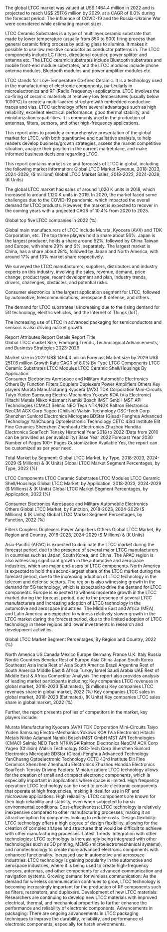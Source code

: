 The global LTCC market was valued at US$ 1464.4 million in 2022 and is projected to reach US$ 2517.6 million by 2029, at a CAGR of 8.0% during the forecast period. The influence of COVID-19 and the Russia-Ukraine War were considered while estimating market sizes.

LTCC Ceramic Substrates is a type of multilayer ceramic substrate that made by lower temperature (usually from 850 to 900) firing process than general ceramic firing process by adding glass to alumina. It makes it possible to use low resistive conductor as conductor patterns in. The LTCC components include LC filters, directional coupler, power splitter and antenna etc. The LTCC ceramic substrates include Bluetooth substrates and mobile front-end module substrates, and the LTCC modules include phone antenna modules, Bluetooth modules and power amplifier modules etc.

LTCC stands for Low-Temperature Co-fired Ceramic. It is a technology used in the manufacturing of electronic components, particularly in microelectronics and RF (Radio Frequency) applications. LTCC involves the co-firing of ceramic materials at relatively low temperatures (usually below 1000°C) to create a multi-layered structure with embedded conductive traces and vias. LTCC technology offers several advantages such as high reliability, excellent electrical performance, good thermal stability, and miniaturization capabilities. It is commonly used in the production of antennas, filters, sensors, and other high-frequency applications.



This report aims to provide a comprehensive presentation of the global market for LTCC, with both quantitative and qualitative analysis, to help readers develop business/growth strategies, assess the market competitive situation, analyze their position in the current marketplace, and make informed business decisions regarding LTCC.

This report contains market size and forecasts of LTCC in global, including the following market information:
Global LTCC Market Revenue, 2018-2023, 2024-2029, ($ millions)
Global LTCC Market Sales, 2018-2023, 2024-2029, (K Units)

The global LTCC market had sales of around 1,020 K units in 2018, which increased to around 1,120 K units in 2019. In 2020, the market faced some challenges due to the COVID-19 pandemic, which impacted the overall demand for LTCC products. However, the market is expected to recover in the coming years with a projected CAGR of 10.4% from 2020 to 2025.

Global top five LTCC companies in 2022 (%)

Global main manufacturers of LTCC include Murata, Kyocera (AVX) and TDK Corporation, etc. The top three players hold a share about 56%. Japan is the largest producer, holds a share around 52%, followed by China Taiwan and Europe, with share 29% and 6%, separately. The largest market is China, has a share about 28%, followed by Japan and North America, with around 17% and 13% market share respectively.

We surveyed the LTCC manufacturers, suppliers, distributors and industry experts on this industry, involving the sales, revenue, demand, price change, product type, recent development and plan, industry trends, drivers, challenges, obstacles, and potential risks.

Consumer electronics is the largest application segment for LTCC, followed by automotive, telecommunications, aerospace & defense, and others.

The demand for LTCC substrates is increasing due to the rising demand for 5G technology, electric vehicles, and the Internet of Things (IoT).

The increasing use of LTCC in advanced packaging for semiconductors and sensors is also driving market growth.

Report Attributes	Report Details
Report Title	
Global LTCC market Size, Emerging Trends, Technological Advancements, and Business Strategies 2023-2029

Market size in 2022	US$ 1464.4 million
Forecast Market size by 2029	US$ 2517.6 million
Growth Rate	CAGR of 8.0%
By Type	
LTCC Components
LTCC Ceramic Substrates
LTCC Modules
LTCC Ceramic Shell/Housings
By Application	
Consumer Electronics
Aerospace and Military
Automobile Electronics
Others
By Function	
Filters
Couplers
Duplexers
Power Amplifiers
Others
Key players	
Murata Manufacturing
Kyocera (AVX)
TDK Corporation
Mini-Circuits
Taiyo Yuden
Samsung Electro-Mechanics
Yokowo
KOA (Via Electronic)
Hitachi Metals
Nikko
Adamant Namiki
Bosch
IMST GmbH
MST
API Technologies (CMAC)
Selmic
NEO Tech
NTK/NGK
Raltron Electronics
NeoCM
ACX Corp
Yageo (Chilisin)
Walsin Technology
GSC-Tech Corp
Shenzhen Sunlord Electronics
Microgate
BDStar (Glead)
Fenghua Advanced Technology
YanChuang Optoelectronic Technology
CETC 43rd Institute
Elit Fine Ceramics
Shenzhen Zhenhuafu Electronics
Zhuzhou Hondda Electronics
SoarTech
Tensky
Historical Year	2018 to 2022 (Data from 2010 can be provided as per availability)
Base Year	2022
Forecast Year	2030
Number of Pages	100+ Pages
Customization Available	Yes, the report can be customized as per your need.
 

Total Market by Segment:
Global LTCC Market, by Type, 2018-2023, 2024-2029 ($ Millions) & (K Units)
Global LTCC Market Segment Percentages, by Type, 2022 (%)

LTCC Components
LTCC Ceramic Substrates
LTCC Modules
LTCC Ceramic Shell/Housings
Global LTCC Market, by Application, 2018-2023, 2024-2029 ($ Millions) & (K Units)
Global LTCC Market Segment Percentages, by Application, 2022 (%)

Consumer Electronics
Aerospace and Military
Automobile Electronics
Others
Global LTCC Market, by Function, 2018-2023, 2024-2029 ($ Millions) & (K Units)
Global LTCC Market Segment Percentages, by Function, 2022 (%)

Filters
Couplers
Duplexers
Power Amplifiers
Others
Global LTCC Market, By Region and Country, 2018-2023, 2024-2029 ($ Millions) & (K Units)

Asia-Pacific (APAC) is expected to dominate the LTCC market during the forecast period, due to the presence of several major LTCC manufacturers in countries such as Japan, South Korea, and China. The APAC region is also witnessing significant growth in the automotive and aerospace industries, which are major end-users of LTCC components.
North America is expected to hold the second-largest share of the LTCC market during the forecast period, due to the increasing adoption of LTCC technology in the telecom and defense sectors. The region is also witnessing growth in the demand for 5G technology, which is expected to drive the demand for LTCC components.
Europe is expected to witness moderate growth in the LTCC market during the forecast period, due to the presence of several LTCC manufacturers and increasing adoption of LTCC technology in the automotive and aerospace industries.
The Middle East and Africa (MEA) and Latin America are expected to witness relatively slower growth in the LTCC market during the forecast period, due to the limited adoption of LTCC technology in these regions and lower investments in research and development activities.

Global LTCC Market Segment Percentages, By Region and Country, 2022 (%)

North America
US
Canada
Mexico
Europe
Germany
France
U.K.
Italy
Russia
Nordic Countries
Benelux
Rest of Europe
Asia
China
Japan
South Korea
Southeast Asia
India
Rest of Asia
South America
Brazil
Argentina
Rest of South America
Middle East & Africa
Turkey
Israel
Saudi Arabia
UAE
Rest of Middle East & Africa
Competitor Analysis
The report also provides analysis of leading market participants including:
Key companies LTCC revenues in global market, 2018-2023 (Estimated), ($ millions)
Key companies LTCC revenues share in global market, 2022 (%)
Key companies LTCC sales in global market, 2018-2023 (Estimated), (K Units)
Key companies LTCC sales share in global market, 2022 (%)

Further, the report presents profiles of competitors in the market, key players include:

Murata Manufacturing
Kyocera (AVX)
TDK Corporation
Mini-Circuits
Taiyo Yuden
Samsung Electro-Mechanics
Yokowo
KOA (Via Electronic)
Hitachi Metals
Nikko
Adamant Namiki
Bosch
IMST GmbH
MST
API Technologies (CMAC)
Selmic
NEO Tech
NTK/NGK
Raltron Electronics
NeoCM
ACX Corp
Yageo (Chilisin)
Walsin Technology
GSC-Tech Corp
Shenzhen Sunlord Electronics
Microgate
BDStar (Glead)
Fenghua Advanced Technology
YanChuang Optoelectronic Technology
CETC 43rd Institute
Elit Fine Ceramics
Shenzhen Zhenhuafu Electronics
Zhuzhou Hondda Electronics
SoarTech
Tensky
Driving Factors: 
Miniaturization: LTCC technology allows for the creation of small and compact electronic components, which is especially important in applications where space is limited.
High frequency operation: LTCC technology can be used to create electronic components that operate at high frequencies, making it ideal for use in RF and microwave applications.
High reliability: LTCC components are known for their high reliability and stability, even when subjected to harsh environmental conditions.
Cost-effectiveness: LTCC technology is relatively inexpensive compared to other manufacturing processes, making it an attractive option for companies looking to reduce costs.
Design flexibility: LTCC technology offers a high degree of design flexibility, allowing for the creation of complex shapes and structures that would be difficult to achieve with other manufacturing processes.
Latest Trends:
Integration with other technologies: LTCC technology is increasingly being integrated with other technologies such as 3D printing, MEMS (microelectromechanical systems), and nanotechnology to create more advanced electronic components with enhanced functionality.
Increased use in automotive and aerospace industries: LTCC technology is gaining popularity in the automotive and aerospace industries, where it is being used to create high-frequency sensors, antennas, and other components for advanced communication and navigation systems.
Growing demand for wireless communication: As the demand for wireless communication continues to grow, LTCC technology is becoming increasingly important for the production of RF components such as filters, resonators, and duplexers.
Development of new LTCC materials: Researchers are continuing to develop new LTCC materials with improved electrical, thermal, and mechanical properties to further enhance the performance and reliability of electronic components.
Advancements in packaging: There are ongoing advancements in LTCC packaging techniques to improve the durability, reliability, and performance of electronic components, especially for harsh environments.
